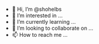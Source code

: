 - 👋 Hi, I’m @shohelbs
- 👀 I’m interested in ...
- 🌱 I’m currently learning ...
- 💞️ I’m looking to collaborate on ...
- 📫 How to reach me ...

<!---
shohelbs/shohelbs is a ✨ special ✨ repository because its `README.md` (this file) appears on your GitHub profile.
You can click the Preview link to take a look at your changes.
--->
